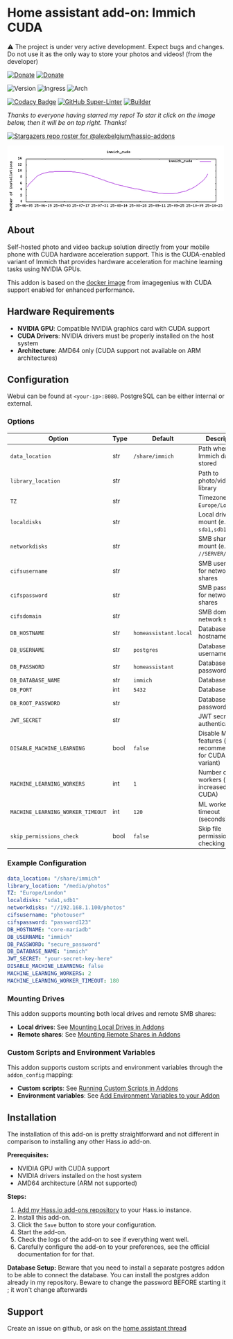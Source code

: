 # Home assistant add-on: Immich CUDA

⚠️ The project is under very active development. Expect bugs and changes. Do not use it as the only way to store your photos and videos! (from the developer)

[![Donate][donation-badge]](https://www.buymeacoffee.com/alexbelgium)
[![Donate][paypal-badge]](https://www.paypal.com/donate/?hosted_button_id=DZFULJZTP3UQA)

![Version](https://img.shields.io/badge/dynamic/json?label=Version&query=%24.version&url=https%3A%2F%2Fraw.githubusercontent.com%2Falexbelgium%2Fhassio-addons%2Fmaster%2Fimmich_cuda%2Fconfig.json)
![Ingress](https://img.shields.io/badge/dynamic/json?label=Ingress&query=%24.ingress&url=https%3A%2F%2Fraw.githubusercontent.com%2Falexbelgium%2Fhassio-addons%2Fmaster%2Fimmich_cuda%2Fconfig.json)
![Arch](https://img.shields.io/badge/dynamic/json?color=success&label=Arch&query=%24.arch&url=https%3A%2F%2Fraw.githubusercontent.com%2Falexbelgium%2Fhassio-addons%2Fmaster%2Fimmich_cuda%2Fconfig.json)

[![Codacy Badge](https://app.codacy.com/project/badge/Grade/9c6cf10bdbba45ecb202d7f579b5be0e)](https://www.codacy.com/gh/alexbelgium/hassio-addons/dashboard?utm_source=github.com&utm_medium=referral&utm_content=alexbelgium/hassio-addons&utm_campaign=Badge_Grade)
[![GitHub Super-Linter](https://img.shields.io/github/actions/workflow/status/alexbelgium/hassio-addons/weekly-supelinter.yaml?label=Lint%20code%20base)](https://github.com/alexbelgium/hassio-addons/actions/workflows/weekly-supelinter.yaml)
[![Builder](https://img.shields.io/github/actions/workflow/status/alexbelgium/hassio-addons/onpush_builder.yaml?label=Builder)](https://github.com/alexbelgium/hassio-addons/actions/workflows/onpush_builder.yaml)

[donation-badge]: https://img.shields.io/badge/Buy%20me%20a%20coffee%20(no%20paypal)-%23d32f2f?logo=buy-me-a-coffee&style=flat&logoColor=white
[paypal-badge]: https://img.shields.io/badge/Buy%20me%20a%20coffee%20with%20Paypal-0070BA?logo=paypal&style=flat&logoColor=white

_Thanks to everyone having starred my repo! To star it click on the image below, then it will be on top right. Thanks!_

[![Stargazers repo roster for @alexbelgium/hassio-addons](https://raw.githubusercontent.com/alexbelgium/hassio-addons/master/.github/stars2.svg)](https://github.com/alexbelgium/hassio-addons/stargazers)

![downloads evolution](https://raw.githubusercontent.com/alexbelgium/hassio-addons/master/immich_cuda/stats.png)

## About

Self-hosted photo and video backup solution directly from your mobile phone with CUDA hardware acceleration support. This is the CUDA-enabled variant of Immich that provides hardware acceleration for machine learning tasks using NVIDIA GPUs.

This addon is based on the [docker image](https://github.com/imagegenius/docker-immich) from imagegenius with CUDA support enabled for enhanced performance.

## Hardware Requirements

- **NVIDIA GPU**: Compatible NVIDIA graphics card with CUDA support
- **CUDA Drivers**: NVIDIA drivers must be properly installed on the host system
- **Architecture**: AMD64 only (CUDA support not available on ARM architectures)

## Configuration

Webui can be found at `<your-ip>:8080`. PostgreSQL can be either internal or external.

### Options

| Option | Type | Default | Description |
|--------|------|---------|-------------|
| `data_location` | str | `/share/immich` | Path where Immich data is stored |
| `library_location` | str | | Path to photo/video library |
| `TZ` | str | | Timezone (e.g., `Europe/London`) |
| `localdisks` | str | | Local drives to mount (e.g., `sda1,sdb1,MYNAS`) |
| `networkdisks` | str | | SMB shares to mount (e.g., `//SERVER/SHARE`) |
| `cifsusername` | str | | SMB username for network shares |
| `cifspassword` | str | | SMB password for network shares |
| `cifsdomain` | str | | SMB domain for network shares |
| `DB_HOSTNAME` | str | `homeassistant.local` | Database hostname |
| `DB_USERNAME` | str | `postgres` | Database username |
| `DB_PASSWORD` | str | `homeassistant` | Database password |
| `DB_DATABASE_NAME` | str | `immich` | Database name |
| `DB_PORT` | int | `5432` | Database port |
| `DB_ROOT_PASSWORD` | str | | Database root password |
| `JWT_SECRET` | str | | JWT secret for authentication |
| `DISABLE_MACHINE_LEARNING` | bool | `false` | Disable ML features (not recommended for CUDA variant) |
| `MACHINE_LEARNING_WORKERS` | int | `1` | Number of ML workers (can be increased with CUDA) |
| `MACHINE_LEARNING_WORKER_TIMEOUT` | int | `120` | ML worker timeout (seconds) |
| `skip_permissions_check` | bool | `false` | Skip file permissions checking |

### Example Configuration

```yaml
data_location: "/share/immich"
library_location: "/media/photos"
TZ: "Europe/London"
localdisks: "sda1,sdb1"
networkdisks: "//192.168.1.100/photos"
cifsusername: "photouser"
cifspassword: "password123"
DB_HOSTNAME: "core-mariadb"
DB_USERNAME: "immich"
DB_PASSWORD: "secure_password"
DB_DATABASE_NAME: "immich"
JWT_SECRET: "your-secret-key-here"
DISABLE_MACHINE_LEARNING: false
MACHINE_LEARNING_WORKERS: 2
MACHINE_LEARNING_WORKER_TIMEOUT: 180
```

### Mounting Drives

This addon supports mounting both local drives and remote SMB shares:

- **Local drives**: See [Mounting Local Drives in Addons](https://github.com/alexbelgium/hassio-addons/wiki/Mounting-Local-Drives-in-Addons)
- **Remote shares**: See [Mounting Remote Shares in Addons](https://github.com/alexbelgium/hassio-addons/wiki/Mounting-remote-shares-in-Addons)

### Custom Scripts and Environment Variables

This addon supports custom scripts and environment variables through the `addon_config` mapping:

- **Custom scripts**: See [Running Custom Scripts in Addons](https://github.com/alexbelgium/hassio-addons/wiki/Running-custom-scripts-in-Addons)
- **Environment variables**: See [Add Environment Variables to your Addon](https://github.com/alexbelgium/hassio-addons/wiki/Add-Environment-variables-to-your-Addon)

## Installation

The installation of this add-on is pretty straightforward and not different in
comparison to installing any other Hass.io add-on.

**Prerequisites:**
- NVIDIA GPU with CUDA support
- NVIDIA drivers installed on the host system
- AMD64 architecture (ARM not supported)

**Steps:**
1. [Add my Hass.io add-ons repository][repository] to your Hass.io instance.
1. Install this add-on.
1. Click the `Save` button to store your configuration.
1. Start the add-on.
1. Check the logs of the add-on to see if everything went well.
1. Carefully configure the add-on to your preferences, see the official documentation for for that.

**Database Setup:**
Beware that you need to install a separate postgres addon to be able to connect the database. You can install the postgres addon already in my repository.
Beware to change the password BEFORE starting it ; it won't change afterwards

## Support

Create an issue on github, or ask on the [home assistant thread](https://community.home-assistant.io/t/home-assistant-addon-immich/282108/3)

[repository]: https://github.com/alexbelgium/hassio-addons
